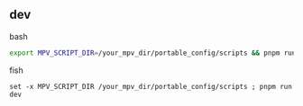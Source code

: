 
## dev
bash
```bash
export MPV_SCRIPT_DIR=/your_mpv_dir/portable_config/scripts && pnpm run dev
```

fish
```fish
set -x MPV_SCRIPT_DIR /your_mpv_dir/portable_config/scripts ; pnpm run dev
```

